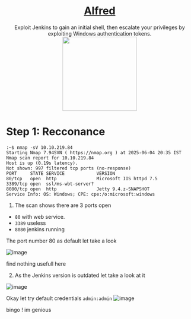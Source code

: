 # <div align='center'>[Alfred](https://tryhackme.com/room/alfred)</div>
<div align='center'>Exploit Jenkins to gain an initial shell, then escalate your privileges by exploiting Windows authentication tokens.</div>
<div align='center'>
  <img src='https://github.com/user-attachments/assets/335a1059-b792-4edc-a5e2-ea767b35e798' height='200'></img>
</div>

# Step 1: Recconance 
```
:~$ nmap -sV 10.10.219.84
Starting Nmap 7.94SVN ( https://nmap.org ) at 2025-06-04 20:35 IST
Nmap scan report for 10.10.219.84
Host is up (0.19s latency).
Not shown: 997 filtered tcp ports (no-response)
PORT     STATE SERVICE            VERSION
80/tcp   open  http               Microsoft IIS httpd 7.5
3389/tcp open  ssl/ms-wbt-server?
8080/tcp open  http               Jetty 9.4.z-SNAPSHOT
Service Info: OS: Windows; CPE: cpe:/o:microsoft:windows
```
1. The scan shows there are 3 ports open
* `80` with web service.
* `3389` useless
* `8080` jenkins running

The port number 80 as default let take a look

![image](https://github.com/user-attachments/assets/7483aad4-dbc8-4c4c-b387-ae7b2848ea25)

find nothing usefull here 

2. As the Jenkins version is outdated let take a look at it

![image](https://github.com/user-attachments/assets/84cdf8d0-1e7e-4d29-9853-e5010f586658)

Okay let try default credentials `admin:admin`
![image](https://github.com/user-attachments/assets/4b73e5b1-7cf4-4264-a729-729d139a0216)

bingo ! im genious
